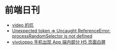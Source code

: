 # 前端日刊

* [video 的坑](https://jelly.jd.com/article/6006b1045b6c6a01506c87d5)
* [Unexpected token => Uncaught ReferenceError: processRandomSelector is not defined](https://blog.csdn.net/StoneVivi/article/details/104385698)
* [vivo\oppo 手机出现 App 端内部分 H5 页面白屏](https://segmentfault.com/a/1190000020058506)
